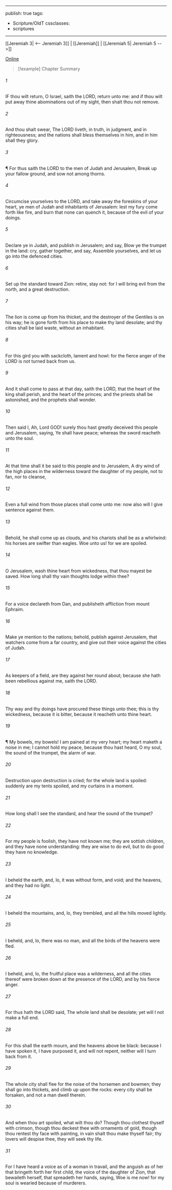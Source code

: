 

---
publish: true
tags:
  - Scripture/OldT
cssclasses:
  - scriptures
---
[[Jeremiah 3| <-- Jeremiah 3]] | [[Jeremiah]] | [[Jeremiah 5| Jeremiah 5 -->]]

[Online](https://churchofjesuschrist.org/study/scriptures/ot/jer/4?lang=eng)

>[!example] Chapter Summary
>
###### 1
IF thou wilt return, O Israel, saith the LORD, return unto me: and if thou wilt put away thine abominations out of my sight, then shalt thou not remove.
###### 2
And thou shalt swear, The LORD liveth, in truth, in judgment, and in righteousness; and the nations shall bless themselves in him, and in him shall they glory.
###### 3
¶ For thus saith the LORD to the men of Judah and Jerusalem, Break up your fallow ground, and sow not among thorns.
###### 4
Circumcise yourselves to the LORD, and take away the foreskins of your heart, ye men of Judah and inhabitants of Jerusalem: lest my fury come forth like fire, and burn that none can quench it, because of the evil of your doings.
###### 5
Declare ye in Judah, and publish in Jerusalem; and say, Blow ye the trumpet in the land: cry, gather together, and say, Assemble yourselves, and let us go into the defenced cities.
###### 6
Set up the standard toward Zion: retire, stay not: for I will bring evil from the north, and a great destruction.
###### 7
The lion is come up from his thicket, and the destroyer of the Gentiles is on his way; he is gone forth from his place to make thy land desolate; and thy cities shall be laid waste, without an inhabitant.
###### 8
For this gird you with sackcloth, lament and howl: for the fierce anger of the LORD is not turned back from us.
###### 9
And it shall come to pass at that day, saith the LORD, that the heart of the king shall perish, and the heart of the princes; and the priests shall be astonished, and the prophets shall wonder.
###### 10
Then said I, Ah, Lord GOD!  surely thou hast greatly deceived this people and Jerusalem, saying, Ye shall have peace; whereas the sword reacheth unto the soul.
###### 11
At that time shall it be said to this people and to Jerusalem, A dry wind of the high places in the wilderness toward the daughter of my people, not to fan, nor to cleanse,
###### 12
Even a full wind from those places shall come unto me: now also will I give sentence against them.
###### 13
Behold, he shall come up as clouds, and his chariots shall be as a whirlwind: his horses are swifter than eagles.  Woe unto us!  for we are spoiled.
###### 14
O Jerusalem, wash thine heart from wickedness, that thou mayest be saved.  How long shall thy vain thoughts lodge within thee?
###### 15
For a voice declareth from Dan, and publisheth affliction from mount Ephraim.
###### 16
Make ye mention to the nations; behold, publish against Jerusalem, that watchers come from a far country, and give out their voice against the cities of Judah.
###### 17
As keepers of a field, are they against her round about; because she hath been rebellious against me, saith the LORD.
###### 18
Thy way and thy doings have procured these things unto thee; this is thy wickedness, because it is bitter, because it reacheth unto thine heart.
###### 19
¶ My bowels, my bowels!  I am pained at my very heart; my heart maketh a noise in me; I cannot hold my peace, because thou hast heard, O my soul, the sound of the trumpet, the alarm of war.
###### 20
Destruction upon destruction is cried; for the whole land is spoiled: suddenly are my tents spoiled, and my curtains in a moment.
###### 21
How long shall I see the standard, and hear the sound of the trumpet?
###### 22
For my people is foolish, they have not known me; they are sottish children, and they have none understanding: they are wise to do evil, but to do good they have no knowledge.
###### 23
I beheld the earth, and, lo, it was without form, and void; and the heavens, and they had no light.
###### 24
I beheld the mountains, and, lo, they trembled, and all the hills moved lightly.
###### 25
I beheld, and, lo, there was no man, and all the birds of the heavens were fled.
###### 26
I beheld, and, lo, the fruitful place was a wilderness, and all the cities thereof were broken down at the presence of the LORD, and by his fierce anger.
###### 27
For thus hath the LORD said, The whole land shall be desolate; yet will I not make a full end.
###### 28
For this shall the earth mourn, and the heavens above be black: because I have spoken it, I have purposed it, and will not repent, neither will I turn back from it.
###### 29
The whole city shall flee for the noise of the horsemen and bowmen; they shall go into thickets, and climb up upon the rocks: every city shall be forsaken, and not a man dwell therein.
###### 30
And when thou art spoiled, what wilt thou do?  Though thou clothest thyself with crimson, though thou deckest thee with ornaments of gold, though thou rentest thy face with painting, in vain shalt thou make thyself fair; thy lovers will despise thee, they will seek thy life.
###### 31
For I have heard a voice as of a woman in travail, and the anguish as of her that bringeth forth her first child, the voice of the daughter of Zion, that bewaileth herself, that spreadeth her hands, saying, Woe is me now!  for my soul is wearied because of murderers.



